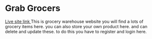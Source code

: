 # Grab Grocers
[Live site link ](https://mern-dda0e.web.app/) 
This is  grocery warehouse website you will find a lots of grocery items here. you can also store your own product here. and can delete and update these. to do this you have to register and login here.
